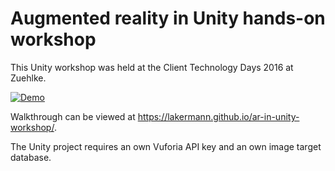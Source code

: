 # Augmented reality in Unity hands-on workshop

This Unity workshop was held at the Client Technology Days 2016 at Zuehlke.

[![Demo](https://img.youtube.com/vi/3RIOEBiPE-k/0.jpg)](https://www.youtube.com/watch?v=3RIOEBiPE-k)

Walkthrough can be viewed at <https://lakermann.github.io/ar-in-unity-workshop/>.

The Unity project requires an own Vuforia API key and an own image target database.

